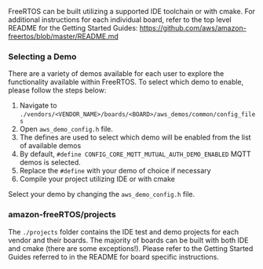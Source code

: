 FreeRTOS can be built utilizing a supported IDE toolchain or with cmake.  For additional instructions for each individual board, refer to the top level README for the Getting Started Guides: https://github.com/aws/amazon-freertos/blob/master/README.md


### Selecting a Demo

There are a variety of demos available for each user to explore the functionality available within FreeRTOS.  To select which demo to enable, please follow the steps below:

1. Navigate to  ```./vendors/<VENDOR_NAME>/boards/<BOARD>/aws_demos/common/config_files```  
2. Open ```aws_demo_config.h``` file. 
3. The defines are used to select which demo will be enabled from the list of available demos
4. By default, ```#define CONFIG_CORE_MQTT_MUTUAL_AUTH_DEMO_ENABLED``` MQTT demos is selected. 
5. Replace the ```#define``` with your demo of choice if necessary
6. Compile your project utilizing IDE or with cmake

Select your demo by changing the ```aws_demo_config.h``` file. 


### amazon-freeRTOS/projects

The ```./projects``` folder contains the IDE test and demo projects for each vendor and their boards.  The majority of boards can be built with both IDE and cmake (there are some exceptions!).  Please refer to the Getting Started Guides referred to in the README for board specific instructions.  
